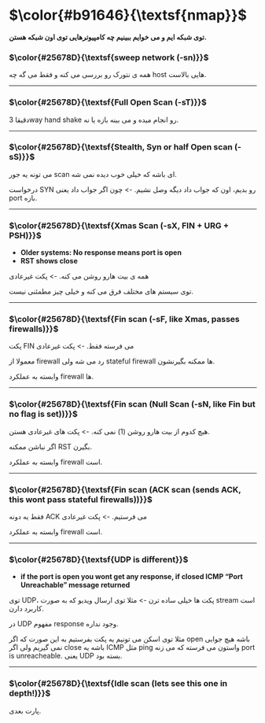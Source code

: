 $\color{#b91646}{\textsf{nmap}}$
=============================================

**توی شبکه ایم و می خوایم ببینیم چه کامپیوترهایی توی اون شبکه هستن.**

### $\color{#25678D}{\textsf{sweep network (-sn)}}$

همه ی نتورک رو بررسی می کنه و فقط می گه چه host هایی بالاست.
_____________
### $\color{#25678D}{\textsf{Full Open Scan (-sT)}}$

دقیقا 3way hand shake رو انجام میده و می بینه بازه یا نه.
__________________
### $\color{#25678D}{\textsf{Stealth, Syn or half Open scan (-sS)}}$

می تونه یه جور scan ای باشه که خیلی خوب دیده نمی شه.

درخواست SYN رو بدیم، اون که جواب داد دیگه وصل نشیم. -> چون اگر جواب داد یعنی port بازه.
________________
### $\color{#25678D}{\textsf{Xmas Scan (-sX, FIN + URG + PSH)}}$

- **Older systems: No response means port is open**
- **RST shows close**

همه ی بیت هارو روشن می کنه. -> پکت غیرعادی

توی سیستم های مختلف فرق می کنه و خیلی چیز مطمئنی نیست.
_______________
### $\color{#25678D}{\textsf{Fin scan (-sF, like Xmas, passes firewalls)}}$

پکت FIN می فرسته فقط. -> پکت غیرعادی

معمولا از firewall رد می شه ولی stateful firewall ها ممکنه بگیرنشون.

وابسته به عملکرد firewall ها.
____________________
### $\color{#25678D}{\textsf{Fin scan (Null Scan (-sN, like Fin but no flag is set))}}$

هیچ کدوم از بیت هارو روشن (1) نمی کنه. -> پکت های غیرعادی هستن.

اگر نباشن ممکنه RST بگیرن.

وابسته به عملکرد firewall است.
_____________________
### $\color{#25678D}{\textsf{Fin scan (ACK scan (sends ACK, this wont pass stateful firewalls))}}$

فقط یه دونه ACK می فرستیم. -> پکت غیرعادی

وابسته به عملکرد firewall است.
___________________
### $\color{#25678D}{\textsf{UDP is different}}$

- **if the port is open you wont get any response, if closed ICMP “Port Unreachable” message returned**

توی UDP، پکت ها خیلی ساده ترن -> مثلا توی ارسال ویدیو که به صورت stream است کاربرد دارن.

در UDP مفهوم response وجود نداره.

مثلا توی اسکن می تونیم یه پکت بفرستیم به این صورت که اگر open باشه هیچ جوابی نمی گیریم ولی اگر close باشه یه ICMP مثل ping واستون می فرسته که می زنه port is unreacheable. یعنی UDP بسته بود.

__________________
### $\color{#25678D}{\textsf{Idle scan (lets see this one in depth!)}}$

پارت بعدی.
